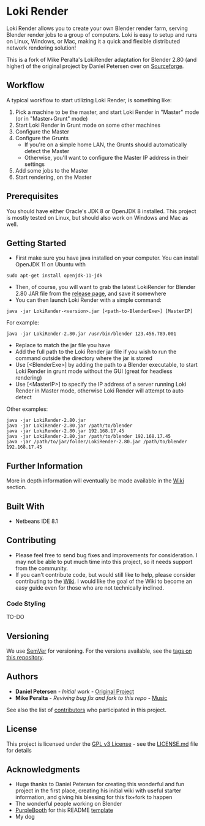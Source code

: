 # Loki Render

Loki Render allows you to create your own Blender render farm, serving Blender render jobs to a group of computers. Loki is easy to setup and runs on Linux, Windows, or Mac, making it a quick and flexible distributed network rendering solution!

This is a fork of Mike Peralta's LokiRender adaptation for Blender 2.80 (and higher) of the original project by Daniel Petersen over on [Sourceforge](https://sourceforge.net/projects/loki-render/). 

##	Workflow

A typical workflow to start utilizing Loki Render, is something like:

1. Pick a machine to be the master, and start Loki Render in "Master" mode (or in "Master+Grunt" mode)
2. Start Loki Render in Grunt mode on some other machines
3. Configure the Master
4. Configure the Grunts
	* If you're on a simple home LAN, the Grunts should automatically detect the Master
	* Otherwise, you'll want to configure the Master IP address in their settings
5. Add some jobs to the Master
6. Start rendering, on the Master

## Prerequisites

You should have either Oracle's JDK 8 or OpenJDK 8 installed. This project is mostly tested on Linux, but should also work on Windows and Mac as well.

## Getting Started

* First make sure you have java installed on your computer. You can install OpenJDK 11 on Ubuntu with 
```
sudo apt-get install openjdk-11-jdk
```
* Then, of course, you will want to grab the latest LokiRender for Blender 2.80 JAR file from the [release page](https://github.com/straaljager/loki-render/releases), and save it somewhere
* You can then launch Loki Render with a simple command:

```
java -jar LokiRender-<version>.jar [<path-to-BlenderExe>] [MasterIP]
```

For example:
```
java -jar LokiRender-2.80.jar /usr/bin/blender 123.456.789.001
```

* Replace <version> to match the jar file you have
* Add the full path to the Loki Render jar file if you wish to run the command outside the directory where the jar is stored
* Use [\<BlenderExe\>] by adding the path to a Blender executable, to start Loki Render in grunt mode without the GUI (great for headless rendering)
* Use [\<MasterIP\>] to specify the IP address of a server running Loki Render in Master mode, otherwise Loki Render will attempt to auto detect

Other examples:
```
java -jar LokiRender-2.80.jar
java -jar LokiRender-2.80.jar /path/to/blender
java -jar LokiRender-2.80.jar 192.168.17.45
java -jar LokiRender-2.80.jar /path/to/blender 192.168.17.45
java -jar /path/to/jar/folder/LokiRender-2.80.jar /path/to/blender 192.168.17.45
```

## Further Information

More in depth information will eventually be made available in the [Wiki](https://github.com/mikeperalta1/loki-render/wiki) section.

## Built With

* Netbeans IDE 8.1

## Contributing

* Please feel free to send bug fixes and improvements for consideration. I may not be able to put much time into this project, so it needs support from the community.
* If you can't contribute code, but would still like to help, please consider contributing to the [Wiki](https://github.com/mikeperalta1/loki-render/wiki).
I would like the goal of the Wiki to become an easy guide even for those who are not technically inclined.

###	Code Styling

TO-DO

## Versioning

We use [SemVer](http://semver.org/) for versioning. For the versions available, see the [tags on this repository](https://github.com/mikeperalta1/loki-render/tags). 

## Authors

* **Daniel Petersen** - *Initial work* - [Original Project](https://sourceforge.net/projects/loki-render/)
* **Mike Peralta** - *Reviving bug fix and fork to this repo* - [Music](http://MikePeralta.com/)

See also the list of [contributors](https://github.com/mikeperalta1/loki-render/contributors) who participated in this project.

## License

This project is licensed under the [GPL v3 License](https://www.gnu.org/licenses/gpl-3.0.en.html) - see the [LICENSE.md](LICENSE.md) file for details

## Acknowledgments

* Huge thanks to Daniel Petersen for creating this wonderful and fun project in the first place, creating his initial wiki with useful starter information, and giving his blessing for this fix+fork to happen
* The wonderful people working on Blender
* [PurpleBooth](https://gist.github.com/PurpleBooth/) for this README [template](https://gist.github.com/PurpleBooth/109311bb0361f32d87a2)
* My dog



